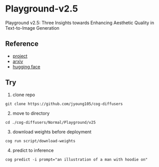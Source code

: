 # Playground-v2.5

Playground v2.5: Three Insights towards Enhancing Aesthetic Quality in Text-to-Image Generation

## Reference

- [project](https://playground.com/blog/playground-v2-5)
- [arxiv](https://arxiv.org/html/2402.17245v1)
- [hugging face](playgroundai/playground-v2.5-1024px-aesthetic)

## Try

1. clone repo
```
git clone https://github.com/jyoung105/cog-diffusers
```

2. move to directory
```
cd ./cog-diffusers/Normal/Playground/v25
```

3. download weights before deployment
```
cog run script/download-weights
```

4. predict to inference
```
cog predict -i prompt="an illustration of a man with hoodie on"
```